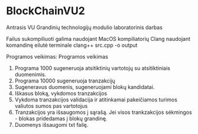 # BlockChainVU2

Antrasis VU Grandinių technologijų modulio laboratorinis darbas

Failus sukompiliuoti galima naudojant MacOS kompiliatorių Clang naudojant komandinę eilutė terminale clang++ src.cpp -o output

Programos veikimas:
Programos veikimas

1. Programa 1000 sugeneruoja atsitiktinių vartotojų su atsitiktiniais duomenimis.
2. Programa 10000 sugeneruoja tranzakcijų
3. Sugeneravus duomenis, sugeneruojami blokų kandidatai.
4. Iškasus bloką, vykdomos tranzakcijos
5. Vykdoma tranzakcijos validacija ir atitinkamai pakeičiamos turimos valiutos sumos pas vartotojus
6. Tranzakcijos yra išsaugomos į sąrašą. Jei visos trankzakcijos sėkmingos - blokas pridedamas į blokų grandinę.
7. Duomenys išsaugomi txt failę.

